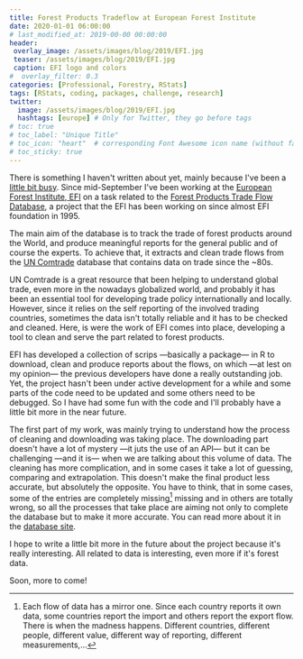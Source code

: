 ```yaml
---
title: Forest Products Tradeflow at European Forest Institute
date: 2020-01-01 06:00:00 
# last_modified_at: 2019-00-00 00:00:00
header: 
 overlay_image: /assets/images/blog/2019/EFI.jpg
 teaser: /assets/images/blog/2019/EFI.jpg
 caption: EFI logo and colors
#  overlay_filter: 0.3
categories: [Professional, Forestry, RStats]
tags: [RStats, coding, packages, challenge, research]
twitter: 
  image: /assets/images/blog/2019/EFI.jpg
  hashtags: [europe] # Only for Twitter, they go before tags
# toc: true
# toc_label: "Unique Title"
# toc_icon: "heart"  # corresponding Font Awesome icon name (without fa prefix)
# toc_sticky: true
---
```


There is something I haven't written about yet, mainly because I've been a [little bit busy][busy]. Since mid-September I've been working at the [European Forest Institute, EFI][EFI] on a task related to the [Forest Products Trade Flow Database][fptf], a project that the EFI has been working on since almost EFI foundation in 1995. 

The main aim of the database is to track the trade of forest products around the World, and produce meaningful reports for the general public and of course the experts. To achieve that, it extracts and clean trade flows from the [UN Comtrade][UN Comtrade] database that contains data on trade since the ~80s. 

UN Comtrade is a great resource that been helping to understand global trade, even more in the nowadays globalized world, and probably it has been an essential tool for developing trade policy internationally and locally. However, since it relies on the self reporting of the involved trading countries, sometimes the data isn't totally reliable and it has to be checked and cleaned. Here, is were the work of EFI comes into place, developing a tool to clean and serve the part related to forest products. 

EFI has developed a collection of scrips —basically a package— in R to download, clean and produce reports about the flows, on which —at lest on my opinion— the previous developers have done a really outstanding job. Yet, the project hasn't been under active development for a while and some parts of the code need to be updated and some others need to be debugged. So I have had some fun with the code and I'll probably have a little bit more in the near future. 

The first part of my work, was mainly trying to understand how the process of cleaning and downloading was taking place. The downloading part doesn't have a lot of mystery —it juts the use of an API— but it can be challenging —and it is— when we are talking about this  volume of data. The cleaning has more complication, and in some cases it take a lot of guessing, comparing and extrapolation. This doesn't make the final product less accurate, but absolutely the opposite. You have to think, that in some cases, some of the entries are completely missing[^1] missing and in others are totally wrong, so all the processes that take place are aiming not only to complete the database but to make it more accurate. You can read more about it in the [database site][fptf]. 

I hope to write a little bit more in the future about the project because it's really interesting. All related to data is interesting, even more if it's forest data. 

Soon, more to come! 


[EFI]: https://en.wikipedia.org/wiki/European_Forest_Institute
[busy]: /blog/2019/12/20/parenthood/
[fptf]: https://www.efi.int/knowledge/databases/fptf
[UN Comtrade]: https://comtrade.un.org

[^1]: Each flow of data has a mirror one. Since each country reports it own data, some countries report the import and others report the export flow. There is when the madness happens. Different countries, different people, different value, different way of reporting, different measurements,... 